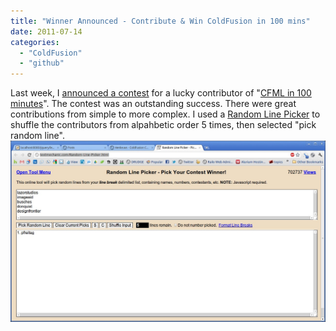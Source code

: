 ```yaml
---
title: "Winner Announced - Contribute & Win ColdFusion in 100 mins"
date: 2011-07-14
categories: 
  - "ColdFusion"
  - "github"
---
```


Last week, I [announced a contest](http://mikehenke.com/contribute-win-a-chance-for-object-oriented-programming) for a lucky contributor of "[CFML in 100 minutes](https://github.com/mhenke/CFML-in-100-minutes)". The contest was an outstanding success. There were great contributions from simple to more complex. I used a [Random Line Picker](http://textmechanic.com/Random-Line-Picker.html) to shuffle the contributors from alpahbetic order 5 times, then selected "pick random line". ![](images/winnerCW.jpeg)
